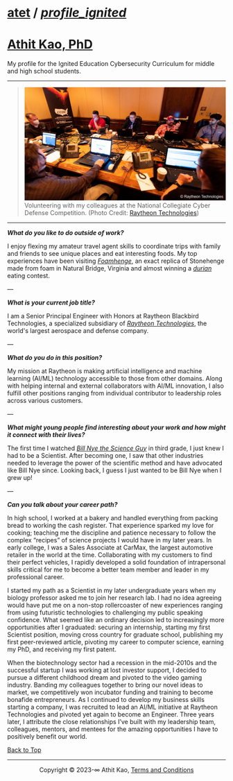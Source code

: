 # [atet](https://github.com/atet) / [**_profile_ignited_**](https://github.com/atet/profile_ignited/blob/main/README.md#atet--profile_ignited)

# [Athit Kao, PhD](https://www.athitkao.com)

My profile for the Ignited Education Cybersecurity Curriculum for middle and high school students.

--------------------------------------------------------------------------------------------------

> [![.img/ak_nccdc.jpg](.img/ak_nccdc.jpg)](#nolink)
> Volunteering with my colleagues at the National Collegiate Cyber Defense Competition. (Photo Credit: [Raytheon Technologies](https://www.raytheonintelligenceandspace.com/news/2022/05/12/university-of-central-florida-win-back-to-back-championships))

--------------------------------------------------------------------------------------------------

***What do you like to do outside of work?***

I enjoy flexing my amateur travel agent skills to coordinate trips with family and friends to see unique places and eat interesting foods. My top experiences have been visiting [_Foamhenge_](https://en.wikipedia.org/wiki/Foamhenge), an exact replica of Stonehenge made from foam in Natural Bridge, Virginia and almost winning a [_durian_](https://en.wikipedia.org/wiki/Durian#Flavour_and_odour) eating contest.

—

***What is your current job title?***

I am a Senior Principal Engineer with Honors at Raytheon Blackbird Technologies, a specialized subsidiary of [_Raytheon Technologies_](https://www.rtx.com/news/2022/07/01/raytheon-100-anniversary), the world's largest aerospace and defense company.

—

***What do you do in this position?***

My mission at Raytheon is making artificial intelligence and machine learning (AI/ML) technology accessible to those from other domains. Along with helping internal and external collaborators with AI/ML innovation, I also fulfill other positions ranging from individual contributor to leadership roles across various customers.

—

***What might young people find interesting about your work and how might it connect with their lives?***

The first time I watched [_Bill Nye the Science Guy_](https://en.wikipedia.org/wiki/Bill_Nye_the_Science_Guy) in third grade, I just knew I had to be a Scientist. After becoming one, I saw that other industries needed to leverage the power of the scientific method and have advocated like Bill Nye since. Looking back, I guess I just wanted to be Bill Nye when I grew up!

—

***Can you talk about your career path?***

In high school, I worked at a bakery and handled everything from packing bread to working the cash register. That experience sparked my love for cooking; teaching me the discipline and patience necessary to follow the complex “recipes” of science projects I would have in my later years. In early college, I was a Sales Associate at CarMax, the largest automotive retailer in the world at the time. Collaborating with my customers to find their perfect vehicles, I rapidly developed a solid foundation of intrapersonal skills critical for me to become a better team member and leader in my professional career. 

I started my path as a Scientist in my later undergraduate years when my biology professor asked me to join her research lab. I had no idea agreeing would have put me on a non-stop rollercoaster of new experiences ranging from using futuristic technologies to challenging my public speaking confidence. What seemed like an ordinary decision led to increasingly more opportunities after I graduated: securing an internship, starting my first Scientist position, moving cross country for graduate school, publishing my first peer-reviewed article, pivoting my career to computer science, earning my PhD, and receiving my first patent.

When the biotechnology sector had a recession in the mid-2010s and the successful startup I was working at lost investor support, I decided to pursue a different childhood dream and pivoted to the video gaming industry. Banding my colleagues together to bring our novel ideas to market, we competitively won incubator funding and training to become bonafide entrepreneurs. As I continued to develop my business skills starting a company, I was recruited to lead an AI/ML initiative at Raytheon Technologies and pivoted yet again to become an Engineer. Three years later, I attribute the close relationships I’ve built with my leadership team, colleagues, mentors, and mentees for the amazing opportunities I have to positively benefit our world.


[Back to Top](#table-of-contents)

--------------------------------------------------------------------------------------------------

<p align="center">Copyright © 2023-∞ Athit Kao, <a href="http://www.athitkao.com/tos.html" target="_blank">Terms and Conditions</a></p>